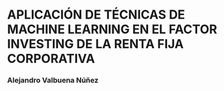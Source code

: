 # APLICACIÓN DE TÉCNICAS DE MACHINE LEARNING EN EL FACTOR INVESTING DE LA RENTA FIJA CORPORATIVA

### Alejandro Valbuena Núñez
